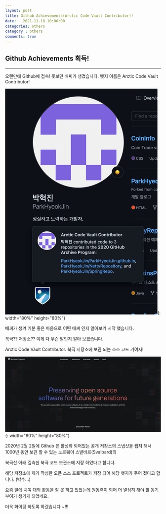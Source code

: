 ```yaml
---
layout: post
title: Github Achievements(Arctic Code Vault Contributor)!
date:   2021-11-18 10:00:00
categories: others
category : others
comments: true 
---
```


## Github Achievements 획득!
--------

오랜만에 Github에 접속! 못보던 배찌가 생겼습니다. 뱃지 이름은 Arctic Code Vault Contributor!

![Achievements_img](/img/github-achievements.png){: width="80%" height="80%"}

배찌가 생겨 기분 좋은 마음으로 어떤 배찌 인지 알아보기 시작 했습니다.

북극?? 저장소?? 이게 다 무슨 말인지 알아 보겠습니다.

Arctic Code Vault Contributor. 북극 저장소에 보관 되는 소스 코드 기여자!

![archive_home_img](/img/github-achievements2.png){: width="80%" height="80%"}

2020년 2월 2일에 Github 은 활성화 되어있는 공개 저장소의 스냅샷을 캡처 해서 1000년 동안 보관 할 수 있는 노르웨이 스발바르(Svalbard)의

북극산 아래 깊숙한 북극 코드 보관소에 저장 하였다고 합니다.

해당 저장소에 제가 작성한 오픈 소스 프로젝트가 저장 되어 해당 뱃지가 주어 졌다고 합니다. (박수...)

요즘 일에 치여 대외 활동을 잘 못 하고 있었는데 원동력이 되어 더 열심히 해야 할 동기 부여가 생기게 되었네요.

더욱 화이팅 하도록 하겠습니다 ~!!!